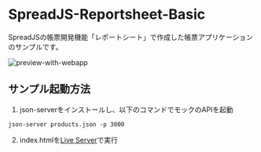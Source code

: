 # SpreadJS-Reportsheet-Basic
SpreadJSの帳票開発機能「レポートシート」で作成した帳票アプリケーションのサンプルです。

![preview-with-webapp](https://github.com/user-attachments/assets/ed185934-85a7-40f7-810d-3c2d7187d4d8)

## サンプル起動方法
1. json-serverをインストールし、以下のコマンドでモックのAPIを起動
```
json-server products.json -p 3000  
```
2. index.htmlを[Live Server](https://marketplace.visualstudio.com/items?itemName=ritwickdey.LiveServer)で実行
